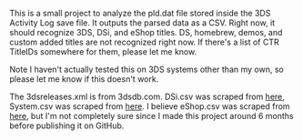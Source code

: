 This is a small project to analyze the pld.dat file stored inside the 3DS Activity Log save file. It outputs the parsed data as a CSV.
Right now, it should recognize 3DS, DSi, and eShop titles. DS, homebrew, demos, and custom added titles are not recognized right now. If there's a list of CTR TitleIDs somewhere for them, please let me know.

Note I haven't actually tested this on 3DS systems other than my own, so please let me know if this doesn't work.

The 3dsreleases.xml is from 3dsdb.com.
DSi.csv was scraped from [here](https://3dbrew.org/wiki/3DS_DSiWare_Titles), System.csv was scraped from [here](https://3dbrew.org/wiki/3DS_DSiWare_Titles](https://www.3dbrew.org/wiki/Title_list)https://www.3dbrew.org/wiki/Title_list).
I believe eShop.csv was scraped from [here](https://hax0kartik.github.io/3dsdb/static.html), but I'm not completely sure since I made this project around 6 months before publishing it on GitHub.

